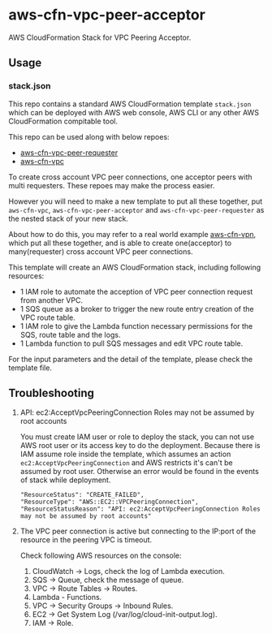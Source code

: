 # aws-cfn-vpc-peer-acceptor

AWS CloudFormation Stack for VPC Peering Acceptor.

## Usage

### stack.json

This repo contains a standard AWS CloudFormation template `stack.json`
which can be deployed with AWS web console, AWS CLI or any other AWS
CloudFormation compitable tool.

This repo can be used along with below repoes:

* [aws-cfn-vpc-peer-requester](https://github.com/alexzhangs/aws-cfn-vpc-peer-requester)
* [aws-cfn-vpc](https://github.com/alexzhangs/aws-cfn-vpc)

To create cross account VPC peer connections, one acceptor peers with
multi requesters. These repoes may make the process easier.

However you will need to make a new template to put all these together,
put `aws-cfn-vpc`, `aws-cfn-vpc-peer-acceptor` and
`aws-cfn-vpc-peer-requester` as the nested stack of your new stack.

About how to do this, you may refer to a real world example
[aws-cfn-vpn](https://github.com/alexzhangs/aws-cfn-vpn), which put
all these together, and is able to create one(acceptor) to many(requester) cross
account VPC peer connections.

This template will create an AWS CloudFormation stack, including
following resources:

* 1 IAM role to automate the acception of VPC peer connection
  request from another VPC.
* 1 SQS queue as a broker to trigger the new route entry creation
  of  the VPC route table.
* 1 IAM role to give the Lambda function necessary permissions for the
SQS, route table and the logs.
* 1 Lambda function to pull SQS messages and edit VPC route table.

For the input parameters and the detail of the template, please check the template
file.

## Troubleshooting

1. API: ec2:AcceptVpcPeeringConnection Roles may not be assumed by root accounts

   You must create IAM user or role to deploy the
   stack, you can not use AWS root user or its access key to do the
   deployment. Because there is IAM assume role inside the template,
   which assumes an action `ec2:AcceptVpcPeeringConnection` and AWS
   restricts it's can't be assumed by root user. Otherwise an error would
   be found in the events of stack while deployment.

   ```
   "ResourceStatus": "CREATE_FAILED",
   "ResourceType": "AWS::EC2::VPCPeeringConnection",
   "ResourceStatusReason": "API: ec2:AcceptVpcPeeringConnection Roles may not be assumed by root accounts"
   ```

1. The VPC peer connection is active but connecting to the IP:port of the resource in the peering VPC is timeout.

   Check following AWS resources on the console:

   1. CloudWatch -> Logs, check the log of Lambda execution.
   2. SQS -> Queue, check the message of queue.
   3. VPC -> Route Tables -> Routes.
   4. Lambda - Functions.
   5. VPC -> Security Groups -> Inbound Rules.
   6. EC2 -> Get System Log (/var/log/cloud-init-output.log).
   7. IAM -> Role.
